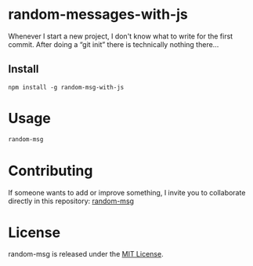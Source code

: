 # random-messages-with-js

Whenever I start a new project, I don't know what to write for the first commit. After doing a “git init” there is technically nothing there...

## Install

```npm
npm install -g random-msg-with-js
```

# Usage

```bash
random-msg
```

# Contributing
If someone wants to add or improve something, I invite you to collaborate directly in this repository: [random-msg](https://github.com/LeoCode0/random-messages-with-js)

# License
random-msg is released under the [MIT License](https://opensource.org/licenses/MIT).